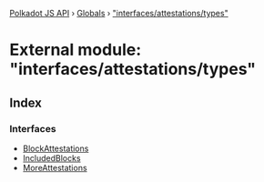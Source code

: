 [Polkadot JS API](../README.md) › [Globals](../globals.md) › ["interfaces/attestations/types"](_interfaces_attestations_types_.md)

# External module: "interfaces/attestations/types"

## Index

### Interfaces

* [BlockAttestations](../interfaces/_interfaces_attestations_types_.blockattestations.md)
* [IncludedBlocks](../interfaces/_interfaces_attestations_types_.includedblocks.md)
* [MoreAttestations](../interfaces/_interfaces_attestations_types_.moreattestations.md)
